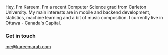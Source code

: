 Hey, I'm Kareem. I'm a recent Computer Science grad from Carleton University. My main interests are in mobile and backend development, statistics, machine learning and a bit of music composition. I currently live in Ottawa - Canada's Capital.

### Get in touch

[me@kareemarab.com](mailto:me@kareemarab.com)
